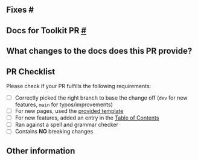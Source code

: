 <!-- When opening a PR, start by forking this repository. Then, based on the type of change you're making you'll need to create a new branch from either the `main` or `dev` branches:

If you have a typo or existing document improvement to an already shipped feature, please base your change off of the [main branch](https://github.com/MicrosoftDocs/WindowsCommunityToolkitDocs/tree/main). This will allow us to get the change to the published documentation between releases.

For documentation regarding any new features, please base your fork off the last updated dev branch. For example: 'dev/7.1.0'.

We will merge updates from the current main branch to the latest dev branch to keep it in-sync with any updated changes. We will periodically sync the main branch automatically with the live branch to pick up any changes made over time. When we make a new release, we will integrate the dev branch into the main branch in order to publish documentation for new features.

Documentation Links
**This link is currently only available for Microsoft Employees** - [Staging review from 'master' branch](https://review.docs.microsoft.com/windows/communitytoolkit/?branch=master)
- [Live site from 'live' branch](/windows/communitytoolkit) -->

## Fixes # <!-- Link to a relevant issue # in this docs repository (if any, otherwise remove this line) -->
## Docs for Toolkit PR [#](https://github.com/windows-toolkit/WindowsCommunityToolkit/pull/#) <!-- Link to relevant issue or Feature PR # of the Windows Community Toolkit repo which will create a reference to the associated issue and PR once it is created, remove if not tied to an issue or feature -->

## What changes to the docs does this PR provide?
<!-- Please describe the updated information in detail -->

## PR Checklist

Please check if your PR fulfills the following requirements:

- [ ] Correctly picked the right branch to base the change off (`dev` for new features, `main` for typos/improvements)
- [ ] For new pages, used the [provided template](https://github.com/MicrosoftDocs/WindowsCommunityToolkitDocs/blob/main/docs/.template.md)
- [ ] For new features, added an entry in the [Table of Contents](https://github.com/MicrosoftDocs/WindowsCommunityToolkitDocs/blob/main/docs/toc.md)
- [ ] Ran against a spell and grammar checker
- [ ] Contains **NO** breaking changes

<!-- If this PR contains a breaking change, please describe the impact and migration path for existing applications below. 
     Please note that breaking changes are likely to be rejected. -->


## Other information
